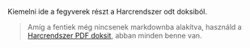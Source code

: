 Kiemelni ide a fegyverek részt a Harcrendszer odt doksiból.

> Amíg a fentiek még nincsenek markdownba alakítva, használd a [Harcrendszer PDF doksit](https://github.com/kaktusztea/km100/blob/master/archive/pdf/km100_05_harc.pdf?raw=true), abban minden benne van.